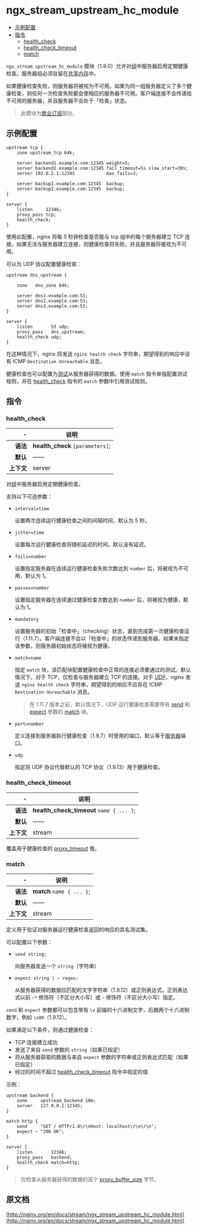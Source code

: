 # ngx_stream_upstream_hc_module

- [示例配置](#example_configuration)
- [指令](#directives)
    - [health_check](#health_check)
    - [health_check_timeout](#health_check_timeout)
    - [match](#match)

`ngx_stream_upstream_hc_module` 模块（1.9.0）允许对[组](ngx_stream_upstream_module.md#upstream)中服务器启用定期健康检查。服务器组必须驻留在[共享内存](ngx_stream_upstream_module.md#zone)中。

如果健康检查失败，则服务器将被视为不可用。如果为同一组服务器定义了多个健康检查，则任何一次检查失败都会使相应的服务器不可用。客户端连接不会传递给不可用的服务器，并且服务器不会处于「检查」状态。

> 此模块为[商业订阅](http://nginx.com/products/?_ga=2.131045135.1858436578.1589555275-1645619674.1589555275)部分。

<a id="example_configuration"></a>

## 示例配置

```nginx
upstream tcp {
    zone upstream_tcp 64k;

    server backend1.example.com:12345 weight=5;
    server backend2.example.com:12345 fail_timeout=5s slow_start=30s;
    server 192.0.2.1:12345            max_fails=3;

    server backup1.example.com:12345  backup;
    server backup2.example.com:12345  backup;
}

server {
    listen     12346;
    proxy_pass tcp;
    health_check;
}
```

使用此配置，nginx 将每 5 秒钟检查是否能与 tcp 组中的每个服务器建立 TCP 连接。如果无法与服务器建立连接，则健康检查将失败，并且服务器将被视为不可用。

可以为 UDP 协议配置健康检查：

```nginx
upstream dns_upstream {

    zone   dns_zone 64k;

    server dns1.example.com:53;
    server dns2.example.com:53;
    server dns3.example.com:53;
}

server {
    listen       53 udp;
    proxy_pass   dns_upstream;
    health_check udp;
}
```

在这种情况下，nginx 将发送 `nginx health check` 字符串，期望得到的响应中没有 ICMP `Destination Unreachable` 消息。

健康检查也可以配置为[测试](#match)从服务器获得的数据。使用 `match` 指令单独配置测试规则，并在 [health_check](#health_check) 指令的 `match` 参数中引用测试规则。

<a id="directives"></a>

## 指令

### health_check

|\-|说明|
|------:|------|
|**语法**|**health_check** `[parameters]`;|
|**默认**|——|
|**上下文**|server|

对[组](ngx_stream_upstream_module.md#upstream)中服务器启用定期健康检查。

支持以下可选参数：

- `interval=time`

    设置两次连续运行健康检查之间的间隔时间，默认为 5 秒。

- `jitter=time`

    设置每次运行健康检查将随机延迟的时间，默认没有延迟。

- `fails=number`

    设置指定服务器在连续运行健康检查失败次数达到 `number` 后，将被视为不可用，默认为 1。

- `passes=number`

    设置指定服务器在连续通过健康检查次数达到 `number` 后，将被视为健康，默认为 1。

- `mandatory`

    设置服务器的初始「检查中」（checking）状态，直到完成第一次健康检查运行（1.11.7）。客户端连接不会以「检查中」的状态传递到服务器。如果未指定该参数，则服务器初始状态将被视为健康。

- `match=name`

    指定 `match` 块，该匹配块配置健康检查中正常的连接必须要通过的测试。默认情况下，对于 TCP，仅检查与服务器建立 TCP 的连接。对于 [UDP](#health_check_udp)，nginx 发送 `nginx health check` 字符串，期望得到的响应不应存在 ICMP `Destination Unreachable` 消息。

    > 在 1.11.7 版本之前，默认情况下，UDP 运行健康检查需要带有 [send](#match_send) 和 [expect](#match_expect) 参数的 [match](#hc_match) 块。

- `port=number`

    定义连接到服务器执行健康检查（1.9.7）时使用的端口，默认等于[服务器](ngx_stream_upstream_module.md#server)端口。

- `udp`

    指定将 UDP 协议代替默认的 TCP 协议（1.9.13）用于健康检查。

### health_check_timeout

|\-|说明|
|------:|------|
|**语法**|**health_check_timeout** `name { ... }`;|
|**默认**|——|
|**上下文**|stream|

覆盖用于健康检查的 [proxy_timeout](ngx_stream_proxy_module.md#proxy_timeout) 值。

### match

|\-|说明|
|------:|------|
|**语法**|**match** `name { ... }`;|
|**默认**|——|
|**上下文**|stream|

定义用于验证对服务器运行健康检查返回的响应的具名测试集。

可以配置以下参数：

- `send string;`

    向服务器发送一个 `string`（字符串）

- `expect string | ~ regex;`

    从服务器获得的数据应匹配的文字字符串（1.9.12）或正则表达式。正则表达式以前 `~*` 修饰符（不区分大小写）或 `~` 修饰符（不区分大小写）指定。

`send` 和 `expect` 参数都可以包含带有 `\x` 前缀的十六进制文字，后跟两个十六进制数字，例如 `\x80`（1.9.12）。

如果满足以下条件，则通过健康检查：

- TCP 连接建立成功
- 发送了来自 `send` 参数的 `string`（如果已指定）
- 将从服务器获取的数据与来自 `expect` 参数的字符串或正则表达式匹配（如果已指定）
- 经过的时间不超过 [health_check_timeout](#health_check_timeout) 指令中指定的值

示例：

```nginx
upstream backend {
    zone     upstream_backend 10m;
    server   127.0.0.1:12345;
}

match http {
    send     "GET / HTTP/1.0\r\nHost: localhost\r\n\r\n";
    expect ~ "200 OK";
}

server {
    listen       12346;
    proxy_pass   backend;
    health_check match=http;
}
```

> 仅检查从服务器获得的数据的首个 [proxy_buffer_size](ngx_stream_proxy_module.md#proxy_buffer_size) 字节。

## 原文档

[http://nginx.org/en/docs/stream/ngx_stream_upstream_hc_module.html](http://nginx.org/en/docs/stream/ngx_stream_upstream_hc_module.html)